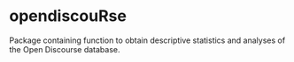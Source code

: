 # opendiscouRse
Package containing function to obtain descriptive statistics and analyses of the Open Discourse database.
